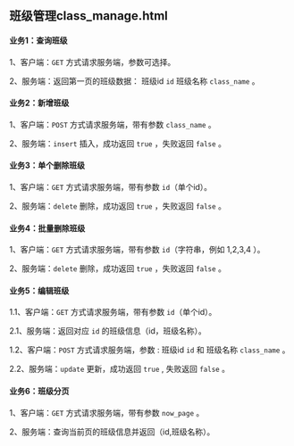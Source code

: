 ## 班级管理class_manage.html

#### 业务1：查询班级
1、客户端：`GET` 方式请求服务端，参数可选择。

2、服务端：返回第一页的班级数据：
班级id `id`
班级名称 `class_name` 。

#### 业务2：新增班级
1、客户端：`POST` 方式请求服务端，带有参数 `class_name` 。

2、服务端：`insert` 插入，成功返回 `true` ，失败返回 `false` 。

#### 业务3：单个删除班级
1、客户端：`GET` 方式请求服务端，带有参数 `id`（单个id）。

2、服务端：`delete` 删除，成功返回 `true` ，失败返回 `false` 。

#### 业务4：批量删除班级
1、客户端：`GET` 方式请求服务端，带有参数 `id`（字符串，例如 1,2,3,4 ）。

2、服务端：`delete` 删除，成功返回 `true` ，失败返回 `false` 。

#### 业务5：编辑班级
1.1、客户端：`GET` 方式请求服务端，带有参数 `id`（单个id）。

2.1、服务端：返回对应 `id` 的班级信息（id，班级名称）。

1.2、客户端：`POST` 方式请求服务端，参数 :  班级id `id` 和 班级名称 `class_name` 。

2.2、服务端：`update` 更新，成功返回 `true` , 失败返回 `false` 。

#### 业务6：班级分页
1、客户端：`GET` 方式请求服务端，带有参数 `now_page` 。

2、服务端：查询当前页的班级信息并返回（id,班级名称）。